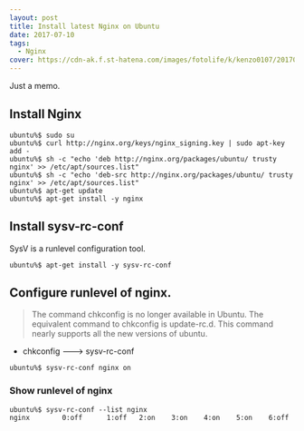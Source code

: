 ```yaml
---
layout: post
title: Install latest Nginx on Ubuntu
date: 2017-07-10
tags:
  - Nginx
cover: https://cdn-ak.f.st-hatena.com/images/fotolife/k/kenzo0107/20170710/20170710213742.png
---
```


Just a memo.

## Install Nginx

```
ubuntu%$ sudo su
ubuntu%$ curl http://nginx.org/keys/nginx_signing.key | sudo apt-key add -
ubuntu%$ sh -c "echo 'deb http://nginx.org/packages/ubuntu/ trusty nginx' >> /etc/apt/sources.list"
ubuntu%$ sh -c "echo 'deb-src http://nginx.org/packages/ubuntu/ trusty nginx' >> /etc/apt/sources.list"
ubuntu%$ apt-get update
ubuntu%$ apt-get install -y nginx
```

## Install sysv-rc-conf

SysV is a runlevel configuration tool.

```
ubuntu%$ apt-get install -y sysv-rc-conf
```

## Configure runlevel of nginx.

> The command chkconfig is no longer available in Ubuntu. The equivalent command to chkconfig is update-rc.d. This command nearly supports all the new versions of ubuntu.

- chkconfig ---> sysv-rc-conf

```
ubuntu%$ sysv-rc-conf nginx on
```

### Show runlevel of nginx

```
ubuntu%$ sysv-rc-conf --list nginx
nginx        0:off      1:off   2:on    3:on    4:on    5:on    6:off
```
